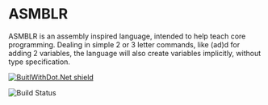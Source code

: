 # ASMBLR
ASMBLR is an assembly inspired language, intended to help teach core programming. Dealing in simple 2 or 3 letter commands, like (ad)d for adding 2 variables, the language will also create variables implicitly, without type specification.

[![BuitlWithDot.Net shield](https://builtwithdot.net/project/108/asmblr/badge)](https://builtwithdot.net/project/108/asmblr)

![Build Status](https://danielshroff.visualstudio.com/asmblr/_apis/build/status/&branchName="master")

